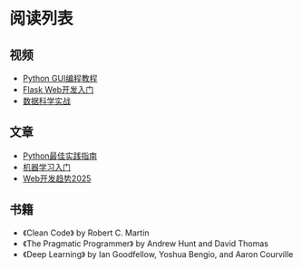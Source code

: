# 阅读列表

## 视频
- [Python GUI编程教程](https://www.youtube.com/watch?v=YXPyB4XeYLA)
- [Flask Web开发入门](https://www.youtube.com/watch?v=Z1RJmh_OqeA)
- [数据科学实战](https://www.youtube.com/watch?v=ua-CiDNNj30)

## 文章
- [Python最佳实践指南](https://realpython.com/python-best-practices/)
- [机器学习入门](https://www.analyticsvidhya.com/blog/2021/10/machine-learning-for-beginners/)
- [Web开发趋势2025](https://dev.to/trends/web-development-2025)

## 书籍
- 《Clean Code》 by Robert C. Martin
- 《The Pragmatic Programmer》 by Andrew Hunt and David Thomas
- 《Deep Learning》 by Ian Goodfellow, Yoshua Bengio, and Aaron Courville
